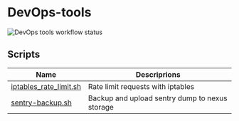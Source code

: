 # DevOps-tools

![DevOps tools workflow status](https://github.com/CHIP0K/DevOps-tools/actions/workflows/main.yml/badge.svg?branch=main&event=push)


## Scripts

| Name | Descriprions |
|-|-|
| [iptables_rate_limit.sh](shell-scripts/iptables_rate_limit.sh) | Rate limit requests with iptables |
|[sentry-backup.sh](shell-scripts/sentry-backup.sh)| Backup and upload sentry dump to nexus storage |
